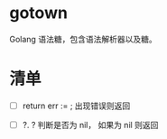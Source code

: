 # gotown

Golang 语法糖，包含语法解析器以及糖。

# 清单

- [ ] return err := ; 出现错误则返回

- [ ] ?.  ? 判断是否为 nil， 如果为 nil 则返回